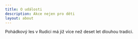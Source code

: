 ```yaml
---
title: O události
description: Akce nejen pro děti
layout: about
---
```


Pohádkový les v Rudici má již více než deset let dlouhou tradici.